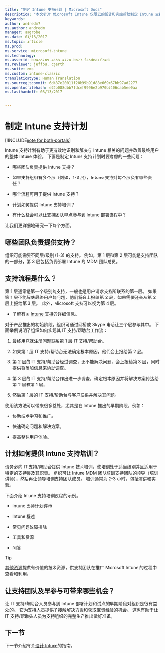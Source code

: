 ```yaml
---
title: "制定 Intune 支持计划 | Microsoft Docs"
description: "本文针对 Microsoft Intune 仅限云的设计和实施帮助制定 Intune 支持计划。"
keywords: 
author: andredm7
ms.author: andredm
manager: angrobe
ms.date: 03/13/2017
ms.topic: article
ms.prod: 
ms.service: microsoft-intune
ms.technology: 
ms.assetid: b9428769-4333-4778-b677-f23dea1f74da
ms.reviewer: jeffbu, cgerth
ms.suite: ems
ms.custom: intune-classic
translationtype: Human Translation
ms.sourcegitcommit: 6df87e20011f20b99b91d88e669c67bb97ad2277
ms.openlocfilehash: e21b088dbb7fdcef9996e2b970bb406cab5ee0aa
ms.lasthandoff: 03/13/2017


---
```


# <a name="develop-an-intune-support-plan"></a>制定 Intune 支持计划

[!INCLUDE[note for both-portals](../includes/note-for-both-portals.md)]

Intune 支持计划有助于更有效地识别和解决与 Intune 相关的问题并改善最终用户的整体 Intune 体验。 下面是制定 Intune 支持计划时要考虑的一些问题：

-   哪些团队负责提供 Intune 支持？

-   如果支持组织有多个层（例如，1-3 层），Intune 支持对每个层负有哪些责任？

-   哪个流程可用于提供 Intune 支持？

-   计划如何提供 Intune 支持培训？

-   有什么机会可以让支持团队早点参与到 Intune 部署流程中？

让我们更详细地研究一下每个方面。

## <a name="which-teams-are-responsible-for-providing-support"></a>哪些团队负责提供支持？

组织可能需要不同层/级别 (1-3) 的支持。 例如，第 1 层和第 2 层可能是支持团队的一部分，第 3 层包括负责部署 Intune 的 MDM 团队成员。

## <a name="what-is-the-support-process"></a>支持流程是什么？

第 1 层通常是第一个级别的支持，一般也是用户请求支持所联系的第一层。 如果第 1 层不能解决最终用户的问题，他们将会上报给第 2 层，如果需要还会从第 2 层上报给第 3 层。 此外，Microsoft 支持可以视为第 4 层。

-   了解有关 [Intune 支持](https://docs.microsoft.com/intune/troubleshoot/how-to-get-support-for-microsoft-intune)的详细信息。

对于产品推出的初始阶段，组织可通过网桥或 Skype 电话让三个层参与其中。 下面举例说明了组织如何实现其 IT 支持/帮助台工作流：

1.  最终用户就注册问题联系第 1 层 IT 支持/帮助台。

2.  如果第 1 层 IT 支持/帮助台无法确定根本原因，他们会上报给第 2 层。

3.  第 2 层的 IT 支持/帮助台经过调查，还不能解决问题，会上报给第 3 层，同时提供将附加信息来协助调查。

4.  第 3 层的 IT 支持/帮助台作出进一步调查，确定根本原因并将解决方案传达给第 2 层和第 1 层。

5.  然后第 1 层的 IT 支持/帮助台与客户联系并解决其问题。

使用该方法可以带来很多益处，尤其是在 Intune 推出的早期阶段，例如：

-   协助技术学习和推广。

-   快速确定问题和解决方案。

-   提高整体用户体验。

## <a name="how-you-plan-to-provide-intune-support-training"></a>计划如何提供 Intune 支持培训？

请务必向 IT 支持/帮助台提供 Intune 技术培训，使培训处于适当级别并且适用于特定的支持层及其职责。 组织可让 Intune MDM 团队培训支持团队的领导（培训讲师），然后再让领导培训支持团队成员。 培训通常为 2-3 小时，包括演讲和实验。

下面介绍 Intune 支持培训议程的示例。

-   Intune 支持计划评审

-   Intune 概述

-   常见问题故障排除

-   工具和资源

-   问答

>[!TIP]
> [其他资源](additional-resources.md)提供有价值的技术资源，供支持团队在推广 Microsoft Intune 的过程中查看和利用。

## <a name="what-opportunities-are-there-to-involve-the-support-team-earlier"></a>让支持团队及早参与可带来哪些机会？

让 IT 支持/帮助台人员参与到 Intune 部署计划和试点的早期阶段对组织是很有益处的。 它为支持人员提供了接触解决方案和获取宝贵经验的机会。 这也有助于让 IT 支持/帮助头人员为支持组织的完整生产推出做好准备。

## <a name="next-section"></a>下一节

下一节介绍有关[设计 Intune](section-7-create-an-intune-design.md)的指南。

